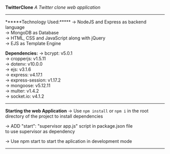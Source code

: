 ******TwitterClone******
        *A Twitter clone web application*
<hr>
******Technology Used:*****
-> NodeJS and Express as backend language<br>
-> MongoDB as Database<br>
-> HTML, CSS and JavaScript along with jQuery<br>
-> EJS as Template Engine

******Dependencies:******
-> bcrypt: v5.0.1<br>
-> cropperjs: v1.5.11<br>
-> dotenv: v10.0.0<br>
-> ejs: v3.1.6<br>
-> express: v4.17.1<br>
-> express-session: v1.17.2<br>
-> mongoose: v5.12.11<br>
-> multer: v1.4.2<br>
-> socket.io: v4.1.2<br>
<hr>

******Starting the web Application******
-> Use `npm install` or `npm i` in the root directory of the project to install dependencies<br>

-> ADD "start": "supervisor app.js" script in package.json file<br>
    to use supervisor as dependency<br>

-> Use npm start to start the aplication in development mode<br>

<hr>


